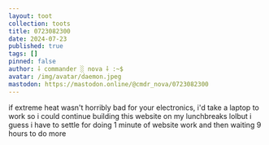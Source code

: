 ```yaml
---
layout: toot
collection: toots
title: 0723082300
date: 2024-07-23
published: true
tags: []
pinned: false
author: ⸸ commander ░ nova ⸸ :~$
avatar: /img/avatar/daemon.jpeg
mastodon: https://mastodon.online/@cmdr_nova/0723082300
---
```


if extreme heat wasn't horribly bad for your electronics, i'd take a laptop to work so i could continue building this website on my lunchbreaks lolbut i guess i have to settle for doing 1 minute of website work and then waiting 9 hours to do more
